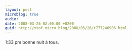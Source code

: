 ```yaml
---
layout: post
microblog: true
audio: 
date: 2008-03-26 02:00:00 +0200
guid: http://xtof.micro.blog/2008/03/26/t777246906.html
---
```

1:33 pm  bonne nuit à tous.
